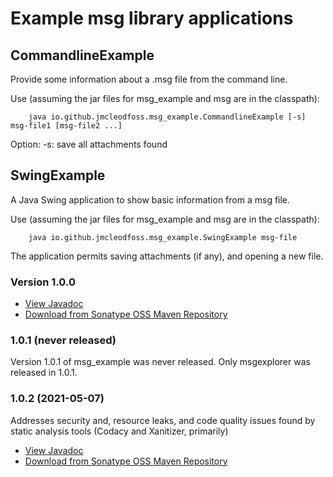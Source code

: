 # Example msg library applications
## CommandlineExample
Provide some information about a .msg file from the command line.

Use (assuming the jar files for msg_example and msg are in the classpath):

        java io.github.jmcleodfoss.msg_example.CommandlineExample [-s] msg-file1 [msg-file2 ...]

Option:
        -s: save all attachments found

## SwingExample
A Java Swing application to show basic information from a msg file.

Use (assuming the jar files for msg_example and msg are in the classpath):

        java io.github.jmcleodfoss.msg_example.SwingExample msg-file

The application permits saving attachments (if any), and opening a new file.

### Version 1.0.0
*   [View Javadoc](https://javadoc.io/doc/io.github.jmcleodfoss/msg_example/1.0.0/io.github.jmcleodfoss.msg_example/module-summary.html)
*   [Download from Sonatype OSS Maven Repository](https://repo1.maven.org/maven2/io/github/jmcleodfoss/msg_example/1.0.0/msg_example-1.0.0.jar)

### 1.0.1 (never released)
Version 1.0.1 of msg_example was never released. Only msgexplorer was released in 1.0.1.

### 1.0.2 (2021-05-07)
Addresses security and, resource leaks, and code quality issues found by static analysis tools (Codacy and Xanitizer, primarily)
*   [View Javadoc](https://javadoc.io/doc/io.github.jmcleodfoss/msg_example/1.0.2/io.github.jmcleodfoss.msg_example/module-summary.html)
*   [Download from Sonatype OSS Maven Repository](https://repo1.maven.org/maven2/io/github/jmcleodfoss/msg_example/1.0.2/msg_example-1.0.2.jar)
